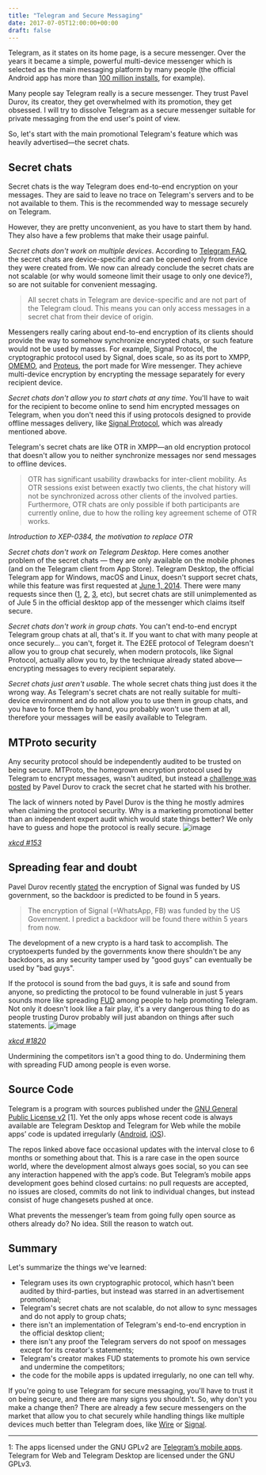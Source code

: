 ```yaml
---
title: "Telegram and Secure Messaging"
date: 2017-07-05T12:00:00+00:00
draft: false
---
```


Telegram, as it states on its home page, is a secure messenger. Over the years it became a simple, powerful multi-device messenger which is selected as the main messaging platform by many people (the official Android app has more than [100 million installs](https://play.google.com/store/apps/details?id=org.telegram.messenger), for example).

Many people say Telegram really is a secure messenger. They trust Pavel Durov, its creator, they get overwhelmed with its promotion, they get obsessed. I will try to dissolve Telegram as a secure messenger suitable for private messaging from the end user's point of view.

So, let's start with the main promotional Telegram's feature which was heavily advertised—the secret chats.

## Secret chats

Secret chats is the way Telegram does end-to-end encryption on your messages. They are said to leave no trace on Telegram's servers and to be not available to them. This is the recommended way to message securely on Telegram.

However, they are pretty unconvenient, as you have to start them by hand. They also have a few problems that make their usage painful.

_Secret chats don't work on multiple devices_. According to [Telegram FAQ](https://telegram.org/faq#q-how-are-secret-chats-different "How are Secret Chats Different?"), the secret chats are device-specific and can be opened only from device they were created from. We now can already conclude the secret chats are not scalable (or why would someone limit their usage to only one device?), so are not suitable for convenient messaging.

> All secret chats in Telegram are device-specific and are not part of the Telegram cloud. This means you can only access messages in a secret chat from their device of origin.

Messengers really caring about end-to-end encryption of its clients should provide the way to somehow synchronize encrypted chats, or such feature would not be used by masses. For example, Signal Protocol, the cryptographic protocol used by Signal, does scale, so as its port to XMPP, [OMEMO](https://xmpp.org/extensions/xep-0384.html "XEP-0384: OMEMO Encryption"), and [Proteus](https://github.com/wireapp/proteus), the port made for Wire messenger. They achieve multi-device encryption by encrypting the message separately for every recipient device.

_Secret chats don't allow you to start chats at any time_. You'll have to wait for the recipient to become online to send him encrypted messages on Telegram, when you don't need this if using protocols designed to provide offline messages delivery, like [Signal Protocol](https://en.wikipedia.org/wiki/Signal_Protocol), which was already mentioned above.

Telegram's secret chats are like OTR in XMPP—an old encryption protocol that doesn't allow you to neither synchronize messages nor send messages to offline devices.

> OTR has significant usability drawbacks for inter-client mobility. As OTR sessions exist between exactly two clients, the chat history will not be synchronized across other clients of the involved parties. Furthermore, OTR chats are only possible if both participants are currently online, due to how the rolling key agreement scheme of OTR works.

_Introduction to XEP-0384, the motivation to replace OTR_

_Secret chats don't work on Telegram Desktop_. Here comes another problem of the secret chats — they are only available on the mobile phones (and on the Telegram client from App Store). Telegram Desktop, the official Telegram app for Windows, macOS and Linux, doesn't support secret chats, while this feature was first requested at [June 1, 2014](https://github.com/telegramdesktop/tdesktop/issues/5). There were many requests since then ([1](https://github.com/telegramdesktop/tdesktop/issues/118), [2](https://github.com/telegramdesktop/tdesktop/issues/619), [3](https://github.com/telegramdesktop/tdesktop/issues/871), etc), but secret chats are still unimplemented as of Jule 5 in the official desktop app of the messenger which claims itself secure.

_Secret chats don't work in group chats_. You can't end-to-end encrypt Telegram group chats at all, that's it. If you want to chat with many people at once securely... you can't, forget it. The E2EE protocol of Telegram doesn't allow you to group chat securely, when modern protocols, like Signal Protocol, actually allow you to, by the technique already stated above—encrypting messages to every recipient separately.

_Secret chats just aren't usable_. The whole secret chats thing just does it the wrong way. As Telegram's secret chats are not really suitable for multi-device environment and do not allow you to use them in group chats, and you have to force them by hand, you probably won't use them at all, therefore your messages will be easily available to Telegram.

## MTProto security

Any security protocol should be independently audited to be trusted on being secure. MTProto, the homegrown encryption protocol used by Telegram to encrypt messages, wasn't audited, but instead a [challenge was posted](https://telegram.org/blog/cryptocontest "$300000 for Cracking Telegram Encryption") by Pavel Durov to crack the secret chat he started with his brother.

The lack of winners noted by Pavel Durov is the thing he mostly admires when claiming the protocol security. Why is a marketing promotional better than an independent expert audit which would state things better? We only have to guess and hope the protocol is really secure.
![image](https://69.media.tumblr.com/f7b8134db0d7e4c3c24b0d2abe18b248/tumblr_inline_p1m4e1wF0q1vumr7z_540.png)

_[xkcd #153](https://xkcd.com/153/)_

## Spreading fear and doubt

Pavel Durov recently [stated](https://twitter.com/durov/status/872891017418113024 "The encryption of Signal (=WhatsApp, FB) was funded by the US Government. I predict a backdoor will be found there within 5 years from now.") the encryption of Signal was funded by US government, so the backdoor is predicted to be found in 5 years.
> The encryption of Signal (=WhatsApp, FB) was funded by the US Government. I predict a backdoor will be found there within 5 years from now.

The development of a new crypto is a hard task to accomplish. The cryptoexperts funded by the governments know there shouldn't be any backdoors, as any security tamper used by "good guys" can eventually be used by "bad guys".

If the protocol is sound from the bad guys, it is safe and sound from anyone, so predicting the protocol to be found vulnerable in just 5 years sounds more like spreading [FUD](https://en.wikipedia.org/wiki/Fear,_uncertainty_and_doubt "Fear, uncertainty and doubt") among people to help promoting Telegram. Not only it doesn't look like a fair play, it's a very dangerous thing to do as people trusting Durov probably will just abandon on things after such statements.
![image](https://69.media.tumblr.com/06f1a00577ef9417f633f8d9540c011f/tumblr_inline_p1m4g3kaD11vumr7z_540.png)

[_xkcd #1820_](https://xkcd.com/1820/)

Undermining the competitors isn't a good thing to do. Undermining them with spreading FUD among people is even worse.

## Source Code

Telegram is a program with sources published under the [GNU General Public License v2](https://www.gnu.org/licenses/old-licenses/gpl-2.0.en.html)&nbsp;[1]. Yet the only apps whose recent code is always available are Telegram Desktop and Telegram for Web while the mobile apps’ code is updated irregularly ([Android](https://github.com/DrKLO/Telegram/commits/master), [iOS](https://github.com/peter-iakovlev/Telegram/commits/public)).

The repos linked above face occasional updates with the interval close to 6 months or something about that. This is a rare case in the open source world, where the development almost always goes social, so you can see any interaction happened with the app’s code. But Telegram’s mobile apps development goes behind closed curtains: no pull requests are accepted, no issues are closed, commits do not link to individual changes, but instead consist of huge changesets pushed at once.

What prevents the messenger’s team from going fully open source as others already do? No idea. Still the reason to watch out.

## Summary

Let's summarize the things we've learned:

*   Telegram uses its own cryptographic protocol, which hasn't been audited by third-parties, but instead was starred in an advertisement promotional;
*   Telegram's secret chats are not scalable, do not allow to sync messages and do not apply to group chats;
*   there isn't an implementation of Telegram's end-to-end encryption in the official desktop client;
*   there isn't any proof the Telegram servers do not spoof on messages except for its creator's statements;
*   Telegram's creator makes FUD statements to promote his own service and undermine the competitors;
*   the code for the mobile apps is updated irregularly, no one can tell why.

If you're going to use Telegram for secure messaging, you'll have to trust it on being secure, and there are many signs you shouldn't. So, why don't you make a change then? There are already a few secure messengers on the market that allow you to chat securely while handling things like multiple devices much better than Telegram does, like [Wire](https://wireapp.com) or [Signal](https://whispersystems.org).

* * *

1: The apps licensed under the GNU GPLv2 are [Telegram’s mobile apps](https://telegram.org/apps). Telegram for Web and Telegram Desktop are licensed under the GNU GPLv3.

